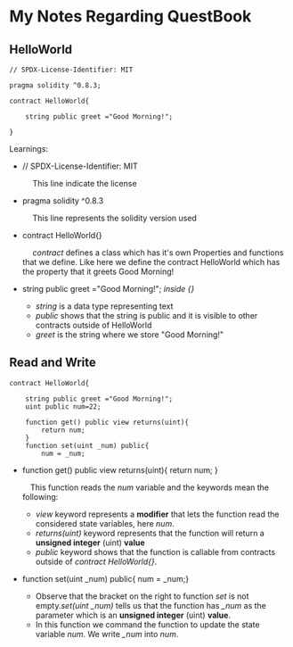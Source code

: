 # My Notes Regarding QuestBook
## HelloWorld 
```
// SPDX-License-Identifier: MIT

pragma solidity ^0.8.3;

contract HelloWorld{
    
    string public greet ="Good Morning!";

}
```  
Learnings: 
* // SPDX-License-Identifier: MIT    
  
  &emsp; This line indicate the license
* pragma solidity ^0.8.3  
  
  &emsp; This line represents the solidity version used
* contract HelloWorld{}  
  
  &emsp; *contract* defines a class which has it's own Properties and functions that we define. Like here we define the contract HelloWorld which has the property that it greets Good Morning!
* string public greet ="Good Morning!"; *inside {}*
  * *string* is a data type representing text
  * *public* shows that the string is public and it is visible to other contracts outside of HelloWorld
  * *greet* is the string where we store "Good Morning!"

## Read and Write
```
contract HelloWorld{
    
    string public greet ="Good Morning!";
    uint public num=22; 

    function get() public view returns(uint){
        return num;
    }
    function set(uint _num) public{
        num = _num;

```
* function get() public view returns(uint){
        return num;
    }  
    
    &emsp;This function reads the *num* variable and the keywords mean the following:
    * *view* keyword represents a **modifier** that lets the function read the considered state variables, here *num*.
    * *returns(uint)* keyword represents that the function will return a **unsigned integer** (uint) **value** 
    * *public* keyword shows that the function is callable from contracts outside of *contract HelloWorld{}*.
* function set(uint _num) public{
        num = _num;}
    * Observe that the bracket on the right to function *set* is not empty.*set(uint _num)* tells us that the function has *_num* as the parameter which is an **unsigned integer** (uint) **value**.
    * In this function we command the function to update the state variable *num*. We write *_num* into *num*.
